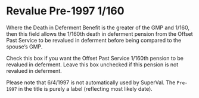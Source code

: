 # Revalue Pre-1997 1/160

Where the Death in Deferment Benefit is the greater of the GMP and
1/160, then this field allows the 1/160th death in deferment pension
from the Offset Past Service to be revalued in deferment before being
compared to the spouse’s GMP.

Check this box if you want the Offset Past Service 1/160th pension to be
revalued in deferment. Leave this box unchecked if this pension is not
revalued in deferment.

Please note that 6/4/1997 is not automatically used by SuperVal. The
`Pre-1997` in the title is purely a label (reflecting most likely date).
